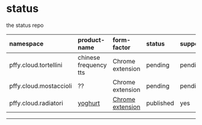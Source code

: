 # status
the status repo

| namespace | product-name | form-factor | status | supported |
| :--- | :--- | :--- | :--- | :--- |
| pffy.cloud.tortellini | chinese frequency tts | Chrome extension | pending | pending
| pffy.cloud.mostaccioli | ?? | Chrome extension | pending | pending
| pffy.cloud.radiatori | [yoghurt][gh_yg] | [Chrome extension][cws_yg] | published | yes |

---
[gh_yg]: https://github.com/pffy/chrome-ext-yoghurt
[cws_yg]: https://chrome.google.com/webstore/detail/yoghurt/fhpccpkmepmagojheiaphbjobfcpgdgi
